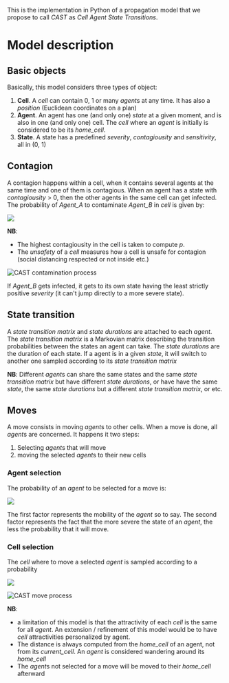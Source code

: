 This is the implementation in Python of a propagation model that we propose to call *CAST* as *Cell Agent State Transitions*.

# Model description
## Basic objects
Basically, this model considers three types of object:
1. **Cell**. A *cell* can contain 0, 1 or many *agent*s at any time. It has also a *position* (Euclidean coordinates on a plan)
2. **Agent**. An agent has one (and only one) *state* at a given moment, and is also in one (and only one) cell. The *cell* where an *agent* is initially is considered to be its *home_cell*.
3. **State**. A state has a predefined *severity*, *contagiousity* and *sensitivity*, all in (0, 1)

## Contagion
A contagion happens within a cell, when it contains several agents at the same time and one of them is contagious.
When an agent has a state with *contagiousity* > 0, then the other agents in the same cell can get infected. 
The probability of *Agent_A* to contaminate *Agent_B* in *cell* is given by:

<img src="https://render.githubusercontent.com/render/math?math=p = contagiousity(state(Agent_A)) \times sensitivity(state(Agent_B)) \times unsafety(cell)">

**NB**: 
* The highest contagiousity in the cell is taken to compute *p*.
* The *unsafety* of a *cell* measures how a cell is unsafe for contagion (social distancing respected or not inside etc.)

![CAST contamination process](../master/img/contagion.png?raw=true "CAST contamination process")

If *Agent_B* gets infected, it gets to its own state having the least strictly positive *severity* (it can't jump directly to a more severe state).

## State transition
A *state transition matrix* and *state durations* are attached to each *agent*. The *state transition matrix* is a Markovian matrix describing the transition probabilities between the states an agent can take. The *state durations* are the duration of each state. If a agent is in a given *state*, it will switch to another one sampled according to its *state transition matrix*

**NB**: Different *agent*s can share the same states and the same *state transition matrix* but have different *state durations*, or have have the same *state*, the same *state durations* but a different *state transition matrix*, or etc.

## Moves
A move consists in moving *agent*s to other cells. When a move is done, all *agent*s are concerned. It happens it two steps:
1. Selecting *agent*s that will move
2. moving the selected *agent*s to their new cells

### Agent selection
The probability of an *agent* to be selected for a move is:

<img src="https://render.githubusercontent.com/render/math?math=p = proba\_move(agent) \times (1 - severity(state(agent)))">
 

The first factor represents the mobility of the *agent* so to say. The second factor represents the fact that the more severe the state of an *agent*, the less the probability that it will move.

### Cell selection
The *cell* where to move a selected *agent* is sampled according to a probability

<img src="https://render.githubusercontent.com/render/math?math=p \~ \frac{attractivity(cell)}{distance(home\_cell(agent), cell) \times severity(state(agent))}">

![CAST move process](../master/img/move.png?raw=true "CAST move process")

**NB**: 
* a limitation of this model is that the attractivity of each *cell* is the same for all *agent*. An extension / refinement of this model would be to have *cell* attractivities personalized by agent.
* The distance is always computed from the *home_cell* of an agent, not from its *current_cell*. An *agent* is considered wandering around its *home_cell*
* The *agent*s not selected for a move will be moved to their *home_cell* afterward
